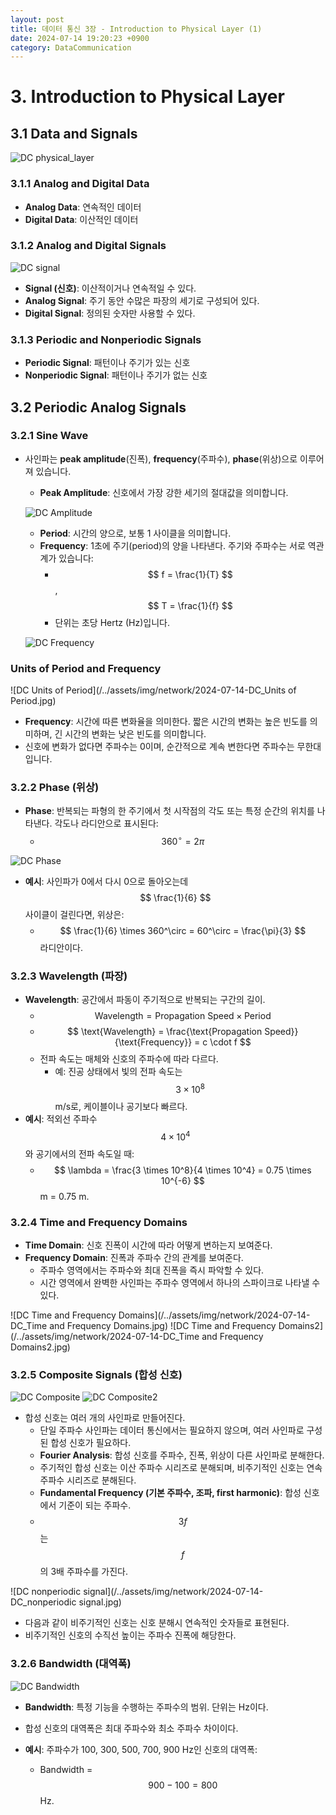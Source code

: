```yaml
---
layout: post
title: 데이터 통신 3장 - Introduction to Physical Layer (1)
date: 2024-07-14 19:20:23 +0900
category: DataCommunication
---
```

# 3. Introduction to Physical Layer

## 3.1 Data and Signals

![DC physical_layer](/../assets/img/network/2024-07-14-DC_physical_layer.jpg)

### 3.1.1 Analog and Digital Data
- **Analog Data**: 연속적인 데이터
- **Digital Data**: 이산적인 데이터

### 3.1.2 Analog and Digital Signals

![DC signal](/../assets/img/network/2024-07-14-DC_signal.jpg)

- **Signal (신호)**: 이산적이거나 연속적일 수 있다.
- **Analog Signal**: 주기 동안 수많은 파장의 세기로 구성되어 있다.
- **Digital Signal**: 정의된 숫자만 사용할 수 있다.

### 3.1.3 Periodic and Nonperiodic Signals
- **Periodic Signal**: 패턴이나 주기가 있는 신호
- **Nonperiodic Signal**: 패턴이나 주기가 없는 신호

## 3.2 Periodic Analog Signals

### 3.2.1 Sine Wave
- 사인파는 **peak amplitude**(진폭), **frequency**(주파수), **phase**(위상)으로 이루어져 있습니다.
  - **Peak Amplitude**: 신호에서 가장 강한 세기의 절대값을 의미합니다.

  ![DC Amplitude](/../assets/img/network/2024-07-14-DC_amplitude.jpg)

  - **Period**: 시간의 양으로, 보통 1 사이클을 의미합니다.
  - **Frequency**: 1초에 주기(period)의 양을 나타낸다. 주기와 주파수는 서로 역관계가 있습니다:
    - $$ f = \frac{1}{T} $$, $$ T = \frac{1}{f} $$
    - 단위는 초당 Hertz (Hz)입니다.

  ![DC Frequency](/../assets/img/network/2024-07-14-DC_frequency.jpg)

### Units of Period and Frequency

![DC Units of Period](/../assets/img/network/2024-07-14-DC_Units of Period.jpg)

- **Frequency**: 시간에 따른 변화율을 의미한다. 짧은 시간의 변화는 높은 빈도를 의미하며, 긴 시간의 변화는 낮은 빈도를 의미합니다.
- 신호에 변화가 없다면 주파수는 0이며, 순간적으로 계속 변한다면 주파수는 무한대입니다.

### 3.2.2 Phase (위상)
- **Phase**: 반복되는 파형의 한 주기에서 첫 시작점의 각도 또는 특정 순간의 위치를 나타낸다. 각도나 라디안으로 표시된다:
  - $$ 360^\circ = 2\pi $$

![DC Phase](/../assets/img/network/2024-07-14-DC_phase.jpg)

- **예시**: 사인파가 0에서 다시 0으로 돌아오는데 $$ \frac{1}{6} $$ 사이클이 걸린다면, 위상은:
  - $$ \frac{1}{6} \times 360^\circ = 60^\circ = \frac{\pi}{3} $$ 라디안이다.

### 3.2.3 Wavelength (파장)
- **Wavelength**: 공간에서 파동이 주기적으로 반복되는 구간의 길이.
  - $$ \text{Wavelength} = \text{Propagation Speed} \times \text{Period} $$
  - $$ \text{Wavelength} = \frac{\text{Propagation Speed}}{\text{Frequency}} = c \cdot f $$
  - 전파 속도는 매체와 신호의 주파수에 따라 다르다.
    - 예: 진공 상태에서 빛의 전파 속도는 $$ 3 \times 10^8 $$ m/s로, 케이블이나 공기보다 빠르다.
- **예시**: 적외선 주파수 $$ 4 \times 10^4 $$와 공기에서의 전파 속도일 때:
  - $$ \lambda = \frac{3 \times 10^8}{4 \times 10^4} = 0.75 \times 10^{-6} $$ m = 0.75 m.

### 3.2.4 Time and Frequency Domains
- **Time Domain**: 신호 진폭이 시간에 따라 어떻게 변하는지 보여준다.
- **Frequency Domain**: 진폭과 주파수 간의 관계를 보여준다.
  - 주파수 영역에서는 주파수와 최대 진폭을 즉시 파악할 수 있다.
  - 시간 영역에서 완벽한 사인파는 주파수 영역에서 하나의 스파이크로 나타낼 수 있다.

![DC Time and Frequency Domains](/../assets/img/network/2024-07-14-DC_Time and Frequency Domains.jpg)
![DC Time and Frequency Domains2](/../assets/img/network/2024-07-14-DC_Time and Frequency Domains2.jpg)

### 3.2.5 Composite Signals (합성 신호)

![DC Composite](/../assets/img/network/2024-07-14-DC_Composite.jpg)
![DC Composite2](/../assets/img/network/2024-07-14-DC_Composite2.jpg)

- 합성 신호는 여러 개의 사인파로 만들어진다.
  - 단일 주파수 사인파는 데이터 통신에서는 필요하지 않으며, 여러 사인파로 구성된 합성 신호가 필요하다.
  - **Fourier Analysis**: 합성 신호를 주파수, 진폭, 위상이 다른 사인파로 분해한다.
  - 주기적인 합성 신호는 이산 주파수 시리즈로 분해되며, 비주기적인 신호는 연속 주파수 시리즈로 분해된다.
  - **Fundamental Frequency (기본 주파수, 조파, first harmonic)**: 합성 신호에서 기준이 되는 주파수.
  - $$ 3f $$는 $$ f $$의 3배 주파수를 가진다.

![DC nonperiodic signal](/../assets/img/network/2024-07-14-DC_nonperiodic signal.jpg)

- 다음과 같이 비주기적인 신호는 신호 분해시 연속적인 숫자들로 표현된다. 
- 비주기적인 신호의 수직선 높이는 주파수 진폭에 해당한다.

### 3.2.6 Bandwidth (대역폭)

![DC Bandwidth](/../assets/img/network/2024-07-14-DC_bandwidth.jpg)

- **Bandwidth**: 특정 기능을 수행하는 주파수의 범위. 단위는 Hz이다.
- 합성 신호의 대역폭은 최대 주파수와 최소 주파수 차이이다.

- **예시**: 주파수가 100, 300, 500, 700, 900 Hz인 신호의 대역폭:
  - Bandwidth = $$ 900 - 100 = 800 $$ Hz.